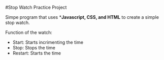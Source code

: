 #Stop Watch Practice Project

Simpe program that uses ***Javascript, CSS, and HTML** to create a simple stop watch. 

Function of the watch: 
- Start: Starts incrimenting the time
- Stop: Stops the time 
- Restart: Starts the time
